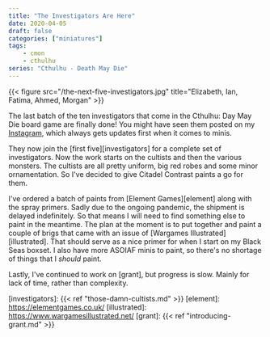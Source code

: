 ```yaml
---
title: "The Investigators Are Here"
date: 2020-04-05
draft: false
categories: ["miniatures"]
tags:
    - cmon
    - cthulhu
series: "Cthulhu - Death May Die"
---
```


{{< figure src="/the-next-five-investigators.jpg" title="Elizabeth, Ian, Fatima, Ahmed, Morgan" >}}

The last batch of the ten investigators that come in the Cthulhu: Day May Die board game are finally done! You might have seen them posted on my [Instagram][instagram], which always gets updates first when it comes to minis.

They now join the [first five][investigators] for a complete set of investigators. Now the work starts on the cultists and then the various monsters. The cultists are all pretty uniform, big red robes and some minor ornamentation. So I've decided to give Citadel Contrast paints a go for them.

I've ordered a batch of paints from [Element Games][element] along with the spray primers. Sadly due to the ongoing pandemic, the shipment is delayed indefinitely. So that means I will need to find something else to paint in the meantime. The plan at the moment is to put together and paint a couple of brigs that came with an issue of [Wargames Illustrated][illustrated]. That should serve as a nice primer for when I start on my Black Seas boxset. I also have more ASOIAF minis to paint, so there's no shortage of things that I *should* paint.

Lastly, I've continued to work on [grant], but progress is slow. Mainly for lack of time, rather than complexity.

[instagram]: https://www.instagram.com/peter.kuehne
[investigators]: {{< ref "those-damn-cultists.md" >}}
[element]: https://elementgames.co.uk/
[illustrated]: https://www.wargamesillustrated.net/
[grant]: {{< ref "introducing-grant.md" >}}
